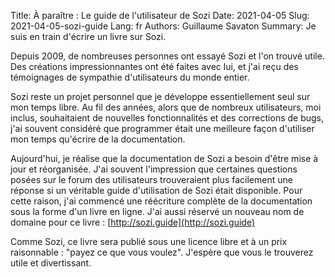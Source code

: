 Title: À paraître : Le guide de l'utilisateur de Sozi
Date: 2021-04-05
Slug: 2021-04-05-sozi-guide
Lang: fr
Authors: Guillaume Savaton
Summary:
    Je suis en train d'écrire un livre sur Sozi.

Depuis 2009, de nombreuses personnes ont essayé Sozi et l'on trouvé utile.
Des créations impressionnantes ont été faites avec lui,
et j'ai reçu des témoignages de sympathie d'utilisateurs du monde entier.

Sozi reste un projet personnel que je développe essentiellement seul sur mon temps libre.
Au fil des années, alors que de nombreux utilisateurs, moi inclus, souhaitaient
de nouvelles fonctionnalités et des corrections de bugs, j'ai souvent considéré
que programmer était une meilleure façon d'utiliser mon temps qu'écrire de la documentation.

Aujourd'hui, je réalise que la documentation de Sozi a besoin d'être mise à jour et réorganisée.
J'ai souvent l'impression que certaines questions posées sur le forum des utilisateurs
trouveraient plus facilement une réponse si un véritable guide d'utilisation de Sozi était disponible.
Pour cette raison, j'ai commencé une réécriture complète de la documentation sous la forme d'un livre en ligne.
J'ai aussi réservé un nouveau nom de domaine pour ce livre : [http://sozi.guide](http://sozi.guide)

Comme Sozi, ce livre sera publié sous une licence libre et à un prix raisonnable :
"payez ce que vous voulez". J'espère que vous le trouverez utile et divertissant.
